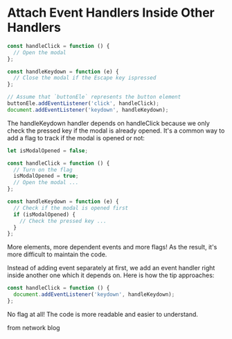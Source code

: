 # Attach Event Handlers Inside Other Handlers

```js
const handleClick = function () {
  // Open the modal
};

const handleKeydown = function (e) {
  // Close the modal if the Escape key ispressed
};

// Assume that `buttonEle` represents the button element
buttonEle.addEventListener('click', handleClick);
document.addEventListener('keydown', handleKeydown);
```

The handleKeydown handler depends on handleClick because we only check the
pressed key if the modal is already opened. It's a common way to add a flag to
track if the modal is opened or not:

```js
let isModalOpened = false;

const handleClick = function () {
  // Turn on the flag
  isModalOpened = true;
  // Open the modal ...
};

const handleKeydown = function (e) {
  // Check if the modal is opened first
  if (isModalOpened) {
    // Check the pressed key ...
  }
};
```

More elements, more dependent events and more flags! As the result, it's more
difficult to maintain the code.

Instead of adding event separately at first, we add an event handler right
inside another one which it depends on. Here is how the tip approaches:

```js
const handleClick = function () {
  document.addEventListener('keydown', handleKeydown);
};
```

No flag at all! The code is more readable and easier to understand.

from network blog
